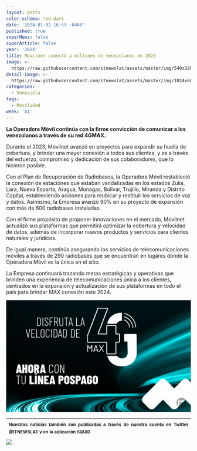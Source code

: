 ```yaml
---
layout: posts
color-schema: red-dark
date: '2024-01-02 16:53 -0400'
published: true
superNews: false
superArticle: false
year: '2024'
title: Movilnet conectó a millones de venezolanos en 2023
image: >-
  https://raw.githubusercontent.com/itnewslat/assets/master/img/540x320/movilnet-4g-p.jpg
detail-image: >-
  https://raw.githubusercontent.com/itnewslat/assets/master/img/1024x680/movilnet-4g-g.jpg
categories:
  - Venezuela
tags:
  - Movilidad
week: '01'
---
```

**La Operadora Móvil continúa con la firme convicción de comunicar a los venezolanos a través de su red 4GMAX.**

Durante el 2023, Movilnet avanzó en proyectos para expandir su huella de cobertura, y brindar una mayor conexión a todos sus clientes, y es a través del esfuerzo, compromiso y dedicación de sus colaboradores, que lo hicieron posible.

Con el Plan de Recuperación de Radiobases, la Operadora Móvil restableció la conexión de estaciones que estaban vandalizadas en los estados Zulia, Lara, Nueva Esparta, Aragua, Monagas, Bolívar, Trujillo, Miranda y Distrito Capital, estableciendo acciones para reubicar y restituir los servicios de voz y datos. Asimismo, la Empresa avanzó 90% en su proyecto de expansión con más de 600 radiobases instaladas.

Con el firme propósito de proponer innovaciones en el mercado, Movilnet actualizó sus plataformas que permitirá optimizar la cobertura y velocidad de datos, además de incorporar nuevos productos y servicios para clientes naturales y jurídicos.

De igual manera, continúa asegurando los servicios de telecomunicaciones móviles a través de 290 radiobases que se encuentran en lugares donde la Operadora Móvil es la única en el sitio.

La Empresa continuará trazando metas estratégicas y operativas que brinden una experiencia de telecomunicaciones única a los clientes, centrados en la expansión y actualización de sus plataformas en todo el país para brindar MAX conexión este 2024.

![](https://raw.githubusercontent.com/itnewslat/assets/master/img/1024x680/movilnet-4g-g.jpg)

<table style="height: 42px;" width="569">
<tbody>
<tr>
<td style="text-align: justify;"><sub><strong>Nuestras noticias también son publicadas a través de nuestra cuenta en Twitter <a href="https://twitter.com/itnewslat?lang=es">@ITNEWSLAT</a> y en la aplicación <a href="https://squidapp.co/en/">SQUID</a></strong></sub></td>
</tr>
</tbody>
</table>

<img src="https://tracker.metricool.com/c3po.jpg?hash=56f88a41e39ab42c063cc51676587a04"/>